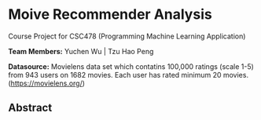 # Moive Recommender Analysis
Course Project for CSC478 (Programming Machine Learning Application)

**Team Members:** Yuchen Wu | Tzu Hao Peng

**Datasource:** Movielens data set which contatins 100,000 ratings (scale 1-5) from 943 users on 1682 movies. Each user has rated minimum 20 movies. (https://movielens.org/)

## Abstract


